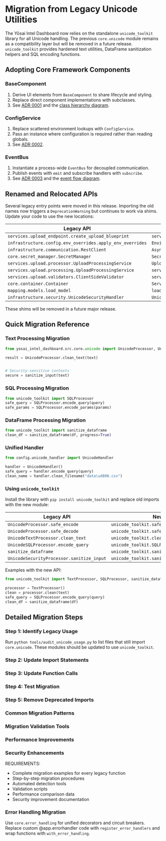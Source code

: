 # Migration from Legacy Unicode Utilities

The Yōsai Intel Dashboard now relies on the standalone `unicode_toolkit`
library for all Unicode handling.  The previous `core.unicode` module
remains as a compatibility layer but will be removed in a future release.
`unicode_toolkit` provides hardened text utilities, DataFrame
sanitization helpers and SQL encoding functions.

## Adopting Core Framework Components

### BaseComponent
1. Derive UI elements from `BaseComponent` to share lifecycle and styling.
2. Replace direct component implementations with subclasses.
3. See [ADR 0001](adr/0001-base-component.md) and the [class hierarchy diagram](architecture/class_hierarchy.svg).

### ConfigService
1. Replace scattered environment lookups with `ConfigService`.
2. Pass an instance where configuration is required rather than reading globals.
3. See [ADR 0002](adr/0002-config-service.md).

### EventBus
1. Instantiate a process-wide `EventBus` for decoupled communication.
2. Publish events with `emit` and subscribe handlers with `subscribe`.
3. See [ADR 0003](adr/0003-event-bus.md) and the [event flow diagram](architecture/event_processing_sequence.svg).

## Renamed and Relocated APIs

Several legacy entry points were moved in this release. Importing the old
names now triggers a `DeprecationWarning` but continues to work via shims.
Update your code to use the new locations:

| Legacy API | Replacement |
|------------|-------------|
| `services.upload_endpoint.create_upload_blueprint` | `services.upload.upload_endpoint.create_upload_blueprint` |
| `infrastructure.config.env_overrides.apply_env_overrides` | `EnvironmentProcessor().apply` |
| `infrastructure.communication.RestClient` | `AsyncRestClient` |
| `core.secret_manager.SecretManager` | `SecretsManager` |
| `services.upload.processor.UploadProcessingService` | `UploadOrchestrator` |
| `services.upload.processing.UploadProcessingService` | `services.upload.core.processor.UploadProcessingService` |
| `services.upload.validators.ClientSideValidator` | `services.upload.validator.ClientSideValidator` |
| `core.container.Container` | `ServiceContainer` |
| `mapping.models.load_model` | `load_model_from_config` |
| `infrastructure.security.UnicodeSecurityHandler` | `UnicodeSecurityProcessor` |

These shims will be removed in a future major release.

## Quick Migration Reference

### Text Processing Migration
```python
from yosai_intel_dashboard.src.core.unicode import UnicodeProcessor, UnicodeSecurityProcessor

result = UnicodeProcessor.clean_text(text)


# Security-sensitive contexts
secure = sanitize_input(text)
```

### SQL Processing Migration
```python
from unicode_toolkit import SQLProcessor
safe_query = SQLProcessor.encode_query(query)
safe_params = SQLProcessor.encode_params(params)
```

### DataFrame Processing Migration
```python
from unicode_toolkit import sanitize_dataframe
clean_df = sanitize_dataframe(df, progress=True)
```

### Unified Handler
```python
from config.unicode_handler import UnicodeHandler

handler = UnicodeHandler()
safe_query = handler.encode_query(query)
clean_name = handler.clean_filename("data\ud800.csv")
```

### Using `unicode_toolkit`

Install the library with `pip install unicode_toolkit` and replace old
imports with the new module:

| Legacy API | New API |
|------------|---------|
| `UnicodeProcessor.safe_encode` | `unicode_toolkit.safe_encode` |
| `UnicodeProcessor.safe_decode` | `unicode_toolkit.safe_decode` |
| `UnicodeTextProcessor.clean_text` | `unicode_toolkit.clean_text` |
| `UnicodeSQLProcessor.encode_query` | `unicode_toolkit.SQLProcessor.encode_query` |
| `sanitize_dataframe` | `unicode_toolkit.sanitize_dataframe` |
| `UnicodeSecurityProcessor.sanitize_input` | `unicode_toolkit.sanitize_input` |

Examples with the new API:

```python
from unicode_toolkit import TextProcessor, SQLProcessor, sanitize_dataframe

processor = TextProcessor()
clean = processor.clean(text)
safe_query = SQLProcessor.encode_query(query)
clean_df = sanitize_dataframe(df)
```

## Detailed Migration Steps

### Step 1: Identify Legacy Usage
Run `python tools/audit_unicode_usage.py` to list files that still import
`core.unicode`. These modules should be updated to use `unicode_toolkit`.
### Step 2: Update Import Statements
### Step 3: Update Function Calls
### Step 4: Test Migration
### Step 5: Remove Deprecated Imports

### Common Migration Patterns
### Migration Validation Tools
### Performance Improvements
### Security Enhancements

REQUIREMENTS:
- Complete migration examples for every legacy function
- Step-by-step migration procedures
- Automated detection tools
- Validation scripts
- Performance comparison data
- Security improvement documentation


### Error Handling Migration
Use `core.error_handling` for unified decorators and circuit breakers. Replace custom @app.errorhandler code with `register_error_handlers` and wrap functions with `with_error_handling`.
